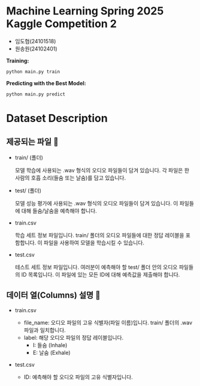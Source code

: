 # Machine Learning Spring 2025 Kaggle Competition 2


- 임도협(24101518)
- 원송원(24102401)


**Training:**
```bash
python main.py train
```

**Predicting with the Best Model:**
```bash
python main.py predict
```


# Dataset Description

## 제공되는 파일 📁
- train/ (폴더)

  모델 학습에 사용되는 .wav 형식의 오디오 파일들이 담겨 있습니다. 각 파일은 한 사람의 호흡 소리(들숨 또는 날숨)를 담고 있습니다.

- test/ (폴더)

  모델 성능 평가에 사용되는 .wav 형식의 오디오 파일들이 담겨 있습니다. 이 파일들에 대해 들숨/날숨을 예측해야 합니다.

- train.csv

  학습 세트 정보 파일입니다. train/ 폴더의 오디오 파일들에 대한 정답 레이블을 포함합니다. 이 파일을 사용하여 모델을 학습시킬 수 있습니다.

- test.csv

  테스트 세트 정보 파일입니다. 여러분이 예측해야 할 test/ 폴더 안의 오디오 파일들의 ID 목록입니다. 이 파일에 있는 모든 ID에 대해 예측값을 제출해야 합니다.

## 데이터 열(Columns) 설명 📝

- train.csv

  - file_name: 오디오 파일의 고유 식별자(파일 이름)입니다. train/ 폴더의 .wav 파일과 일치합니다.
  - label: 해당 오디오 파일의 정답 레이블입니다.
    - I: 들숨 (Inhale)
    - E: 날숨 (Exhale)

- test.csv
  - ID: 예측해야 할 오디오 파일의 고유 식별자입니다.
 
